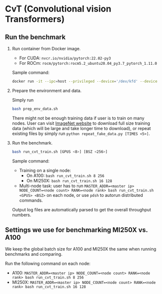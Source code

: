 # CvT (Convolutional vision Transformers)

## Run the benchmark

1. Run container from Docker image.

    - For CUDA: `nvcr.io/nvidia/pytorch:22.02-py3`
    - For ROCm: `rocm/pytorch:rocm5.2_ubuntu20.04_py3.7_pytorch_1.11.0`

    Sample command:

    ```bash
    docker run -it --ipc=host --privileged --device='/dev/kfd' --device='/dev/dri' --group-add video [-v LOCAL_PATH:CONTAINER_PATH] <IMAGE_NAME> bash
    ```

2. Prepare the environment and data.

    Simply run

    ```bash
    bash prep_env_data.sh
    ```

    There might not be enough training data if user is to train on many nodes. User can visit [ImageNet website](https://image-net.org/download.php) to download full size training data (which will be large and take longer time to download), or repeat existing files by simply run `python repeat_fake_data.py [TIMES <5>]`.

3. Run the benchmark.

    ```bash
    bash run_cvt_train.sh [GPUS <8>] [BSZ <256>]
    ```

    Sample command:

    - Training on a single node:
      - On A100: `bash run_cvt_train.sh 8 256`
      - On MI250X: `bash run_cvt_train.sh 16 128`
    - Multi-node task: user has to run `MASTER_ADDR=<master ip> NODE_COUNT=<node count> RANK=<node rank> bash run_cvt_train.sh <GPUS> <BSZ>` on each node, or use `pdsh` to autorun distributed commands.

    Output log files are automatically parsed to get the overall throughput numbers.

## Settings we use for benchmarking MI250X vs. A100

We keep the global batch size for A100 and MI250X the same when running benchmarks and comparing.

Run the following command on each node:

* A100: `MASTER_ADDR=<master ip> NODE_COUNT=<node count> RANK=<node rank> bash run_cvt_train.sh 8 256`
* MI250X: `MASTER_ADDR=<master ip> NODE_COUNT=<node count> RANK=<node rank> bash run_cvt_train.sh 16 128`
